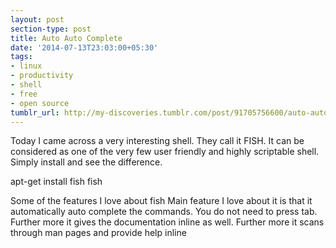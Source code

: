 ```yaml
---
layout: post
section-type: post
title: Auto Auto Complete
date: '2014-07-13T23:03:00+05:30'
tags:
- linux
- productivity
- shell
- free
- open source
tumblr_url: http://my-discoveries.tumblr.com/post/91705756600/auto-auto-complete
---
```

Today I came across a very interesting shell. They call it FISH. It can be considered as one of the very few user friendly and highly scriptable shell. Simply install and see the difference.

apt-get install fish
fish

Some of the features I love about fish
Main feature I love about it is that it automatically auto complete the commands. You do not need to press tab. Further more it gives the documentation inline as well.
Further more it scans through man pages and provide help inline 
